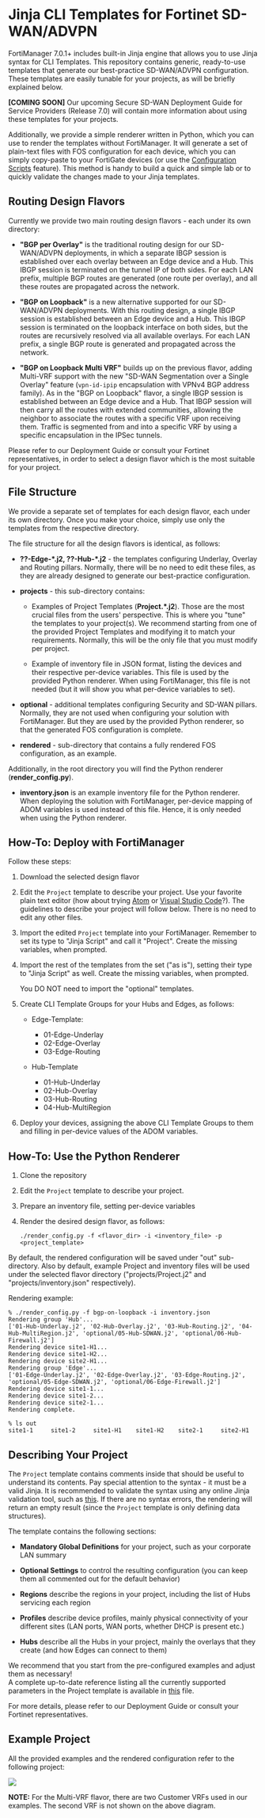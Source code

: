 # Jinja CLI Templates for Fortinet SD-WAN/ADVPN

FortiManager 7.0.1+ includes built-in Jinja engine that allows you to use Jinja syntax for CLI Templates.
This repository contains generic, ready-to-use templates that generate our best-practice SD-WAN/ADVPN configuration.
These templates are easily tunable for your projects, as will be briefly explained below.

**[COMING SOON]** Our upcoming Secure SD-WAN Deployment Guide for Service Providers (Release 7.0) will contain more information
about using these templates for your projects.

Additionally, we provide a simple renderer written in Python, which you can use to render the templates without FortiManager.
It will generate a set of plain-text files with FOS configuration for each device, which you can simply copy-paste to your
FortiGate devices (or use the [Configuration Scripts](https://docs.fortinet.com/document/fortigate/7.0.6/administration-guide/780930/configuration-scripts) feature).
This method is handy to build a quick and simple lab or to quickly validate the changes made to your Jinja templates.


## Routing Design Flavors

Currently we provide two main routing design flavors - each under its own directory:

- **"BGP per Overlay"** is the traditional routing design for our SD-WAN/ADVPN deployments,
  in which a separate IBGP session is established over each overlay between an Edge device and a Hub.
  This IBGP session is terminated on the tunnel IP of both sides. For each LAN prefix,
  multiple BGP routes are generated (one route per overlay), and all these routes
  are propagated across the network.

- **"BGP on Loopback"** is a new alternative supported for our SD-WAN/ADVPN deployments.
  With this routing design, a single IBGP session is established between an Edge device and a Hub.
  This IBGP session is terminated on the loopback interface on both sides, but the routes are
  recursively resolved via all available overlays. For each LAN prefix, a single BGP route
  is generated and propagated across the network.

- **"BGP on Loopback Multi VRF"** builds up on the previous flavor, adding Multi-VRF support
  with the new "SD-WAN Segmentation over a Single Overlay" feature (`vpn-id-ipip` encapsulation with VPNv4 BGP address family).
  As in the "BGP on Loopback" flavor, a single IBGP session is established between an Edge device and a Hub.
  That IBGP session will then carry all the routes with extended communities, allowing the neighbor to associate the routes with a specific VRF upon receiving them.
  Traffic is segmented from and into a specific VRF by using a specific encapsulation in the IPSec tunnels.


Please refer to our Deployment Guide or consult your Fortinet representatives, in order to select
a design flavor which is the most suitable for your project.


## File Structure

We provide a separate set of templates for each design flavor, each under its own directory.
Once you make your choice, simply use only the templates from the respective directory.

The file structure for all the design flavors is identical, as follows:

- **??-Edge-\*.j2, ??-Hub-\*.j2** - the templates configuring Underlay, Overlay and Routing pillars.
  Normally, there will be no need to edit these files, as they are already designed to generate our
  best-practice configuration.

- **projects** - this sub-directory contains:

  - Examples of Project Templates (**Project.\*.j2**). Those are the most crucial files from the users' perspective.
    This is where you "tune" the templates to your project(s).
    We recommend starting from one of the provided Project Templates and modifying it to match your requirements.
    Normally, this will be the only file that you must modify per project.

  - Example of inventory file in JSON format, listing the devices and their respective per-device variables.
    This file is used by the provided Python renderer.
    When using FortiManager, this file is not needed (but it will show you what per-device variables to set).

- **optional** - additional templates configuring Security and SD-WAN pillars.
  Normally, they are not used when configuring your solution with FortiManager.
  But they are used by the provided Python renderer, so that the generated FOS configuration is complete.

- **rendered** - sub-directory that contains a fully rendered FOS configuration, as an example.

Additionally, in the root directory you will find the Python renderer (**render_config.py**).

- **inventory.json** is an example inventory file for the Python renderer.
  When deploying the solution with FortiManager, per-device mapping of ADOM variables is used instead of this file.
  Hence, it is only needed when using the Python renderer.


## How-To: Deploy with FortiManager

Follow these steps:

1. Download the selected design flavor

1. Edit the `Project` template to describe your project. Use your favorite plain text editor
   (how about trying [Atom](https://atom.io/) or [Visual Studio Code](https://code.visualstudio.com/)?).
   The guidelines to describe your project will follow below.
   There is no need to edit any other files.

1. Import the edited `Project` template into your FortiManager.
   Remember to set its type to "Jinja Script" and call it "Project".
   Create the missing variables, when prompted.

1. Import the rest of the templates from the set ("as is"), setting their type to "Jinja Script" as well.
   Create the missing variables, when prompted.  

   You DO NOT need to import the "optional" templates.

1. Create CLI Template Groups for your Hubs and Edges, as follows:

   - Edge-Template:
     - 01-Edge-Underlay
     - 02-Edge-Overlay
     - 03-Edge-Routing

   - Hub-Template
     - 01-Hub-Underlay
     - 02-Hub-Overlay
     - 03-Hub-Routing
     - 04-Hub-MultiRegion

1. Deploy your devices, assigning the above CLI Template Groups to them and filling in per-device values of the ADOM variables.


## How-To: Use the Python Renderer

1. Clone the repository

1. Edit the `Project` template to describe your project.

1. Prepare an inventory file, setting per-device variables

1. Render the desired design flavor, as follows:

    ```
    ./render_config.py -f <flavor_dir> -i <inventory_file> -p <project_template>
    ```

By default, the rendered configuration will be saved under "out" sub-directory.
Also by default, example Project and inventory files will be used under the selected flavor directory ("projects/Project.j2" and "projects/inventory.json" respectively).

Rendering example:

```
% ./render_config.py -f bgp-on-loopback -i inventory.json
Rendering group 'Hub'...
['01-Hub-Underlay.j2', '02-Hub-Overlay.j2', '03-Hub-Routing.j2', '04-Hub-MultiRegion.j2', 'optional/05-Hub-SDWAN.j2', 'optional/06-Hub-Firewall.j2']
Rendering device site1-H1...
Rendering device site1-H2...
Rendering device site2-H1...
Rendering group 'Edge'...
['01-Edge-Underlay.j2', '02-Edge-Overlay.j2', '03-Edge-Routing.j2', 'optional/05-Edge-SDWAN.j2', 'optional/06-Edge-Firewall.j2']
Rendering device site1-1...
Rendering device site1-2...
Rendering device site2-1...
Rendering complete.

% ls out
site1-1		site1-2		site1-H1	site1-H2	site2-1		site2-H1
```


## Describing Your Project

The `Project` template contains comments inside that should be useful to understand its contents.
Pay special attention to the syntax - it must be a valid Jinja.
It is recommended to validate the syntax using any online Jinja validation tool, such as [this](https://j2live.ttl255.com/). If there are no syntax errors, the rendering
will return an empty result (since the `Project` template is only defining data structures).

The template contains the following sections:

- **Mandatory Global Definitions** for your project, such as your corporate LAN summary

- **Optional Settings** to control the resulting configuration (you can keep them all commented out for the default behavior)

- **Regions** describe the regions in your project, including the list of Hubs servicing each region

- **Profiles** describe device profiles, mainly physical connectivity of your different sites (LAN ports, WAN ports, whether DHCP is present etc.)

- **Hubs** describe all the Hubs in your project, mainly the overlays that they create (and how Edges can connect to them)

We recommend that you start from the pre-configured examples and adjust them as necessary!  
A complete up-to-date reference listing all the currently supported parameters in the Project template is available in [this](./Project_Template_Reference.md) file.

For more details, please refer to our Deployment Guide or consult your Fortinet representatives.


## Example Project

All the provided examples and the rendered configuration refer to the following project:

![](example_project.png)

**NOTE:** For the Multi-VRF flavor, there are two Customer VRFs used in our examples. The second VRF is not shown on the above diagram.
